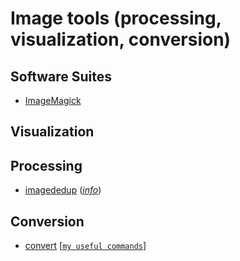 # Image tools (processing, visualization, conversion)
## Software Suites
- [ImageMagick](https://www.imagemagick.org/script/command-line-tools.php)
## Visualization
## Processing
- [imagededup](https://github.com/idealo/imagededup) ([*info*](./image/info.md#imagededup))
## Conversion
- [convert](https://www.imagemagick.org/script/convert.php) \[[`my useful commands`](./image/convert.md)\]
